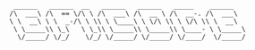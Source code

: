 
	 ______   ______  __   ______   ______   _____    ______    
	/\  ___\ /\  == \/\ \ /\  ___\ /\  __ \ /\  __-. /\  ___\   
	\ \  __\ \ \  _-/\ \ \\ \ \____\ \ \/\ \\ \ \/\ \\ \  __\   
	 \ \_____\\ \_\   \ \_\\ \_____\\ \_____\\ \____- \ \_____\ 
	  \/_____/ \/_/    \/_/ \/_____/ \/_____/ \/____/  \/_____/ 
	                                                           

